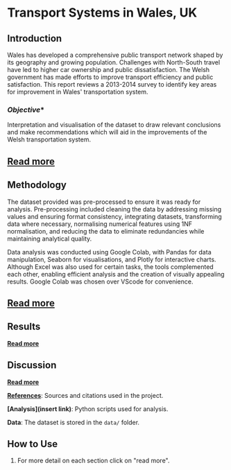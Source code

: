 # Transport Systems in Wales, UK

## **Introduction**
Wales has developed a comprehensive public transport network shaped by its geography and growing population. 
Challenges with North-South travel have led to higher car ownership and public dissatisfaction. 
The Welsh government has made efforts to improve transport efficiency and public satisfaction. 
This report reviews a 2013-2014 survey to identify key areas for improvement in Wales' transportation system.
<br>

### *Objective**
Interpretation and visualisation of the dataset to draw relevant conclusions and 
make recommendations which will aid in the improvements of the Welsh transportation system.

**[Read more](introduction.md)**
---

## Methodology
The dataset provided was pre-processed to ensure it was ready for analysis. 
Pre-processing included cleaning the data by addressing missing values and ensuring format consistency, 
integrating datasets, transforming data where necessary, normalising numerical features using 1NF normalisation, 
and reducing the data to eliminate redundancies while maintaining analytical quality.
<br>

Data analysis was conducted using Google Colab, with Pandas for data manipulation, 
Seaborn for visualisations, and Plotly for interactive charts. 
Although Excel was also used for certain tasks, the tools complemented each other, 
enabling efficient analysis and the creation of visually appealing results. 
Google Colab was chosen over VScode for convenience.

**[Read more](methodology.md)**
---

## Results

**[Read more](results.md)**

## Discussion
**[Read more](discussion.md)**

**[References](references.md)**: Sources and citations used in the project.

**[Analysis](insert link)**: Python scripts used for analysis.

**Data**: The dataset is stored in the `data/` folder.

## How to Use

1. For more detail on each section click on "read more".
